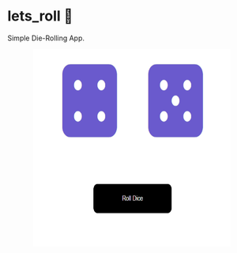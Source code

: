 # lets_roll 🎲
Simple Die-Rolling App.

<p align="center">
<img src="https://github.com/UtkarshChandel/lets_roll/blob/master/let_roll.PNG" height="400" width="400" />  
</p>





